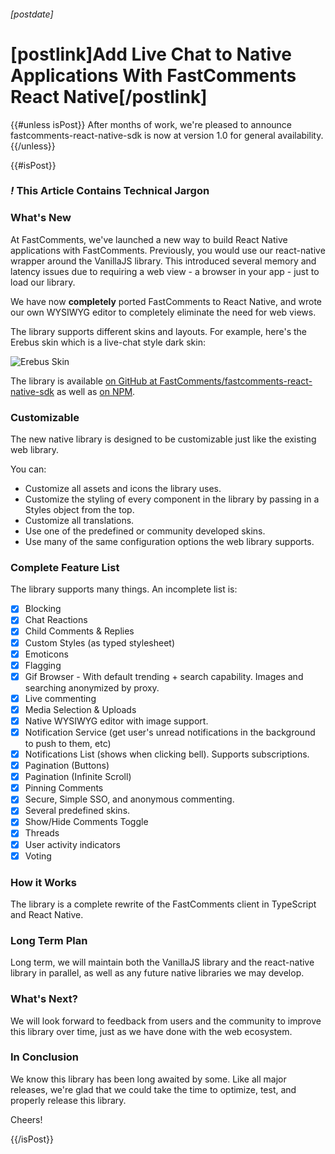 ###### [postdate]
# [postlink]Add Live Chat to Native Applications With FastComments React Native[/postlink]

{{#unless isPost}}
After months of work, we're pleased to announce fastcomments-react-native-sdk is now at version 1.0 for general availability.
{{/unless}}

{{#isPost}}

### <i class="circle">!</i> This Article Contains Technical Jargon

### What's New

At FastComments, we've launched a new way to build React Native applications with FastComments. Previously, you would use our react-native wrapper around
the VanillaJS library. This introduced several memory and latency issues due to requiring a web view - a browser in your app - just to load our library.

We have now **completely** ported FastComments to React Native, and wrote our own WYSIWYG editor to completely eliminate the need for web views.

The library supports different skins and layouts. For example, here's the Erebus skin which is a live-chat style dark skin:

<div class="text-center">
    <img src="images/skin-erebus.png" alt="Erebus Skin" title="Erebus Skin" />
</div>

The library is available [on GitHub at FastComments/fastcomments-react-native-sdk](https://github.com/FastComments/fastcomments-react-native-sdk) as well as
[on NPM](https://www.npmjs.com/package/fastcomments-react-native-sdk).

### Customizable

The new native library is designed to be customizable just like the existing web library.

You can:

- Customize all assets and icons the library uses.
- Customize the styling of every component in the library by passing in a Styles object from the top.
- Customize all translations.
- Use one of the predefined or community developed skins.
- Use many of the same configuration options the web library supports.

### Complete Feature List

The library supports many things. An incomplete list is:

- [x] Blocking
- [x] Chat Reactions
- [x] Child Comments & Replies
- [x] Custom Styles (as typed stylesheet)
- [x] Emoticons
- [x] Flagging
- [x] Gif Browser - With default trending + search capability. Images and searching anonymized by proxy.
- [x] Live commenting
- [x] Media Selection & Uploads
- [x] Native WYSIWYG editor with image support.
- [x] Notification Service (get user's unread notifications in the background to push to them, etc)
- [x] Notifications List (shows when clicking bell). Supports subscriptions.
- [x] Pagination (Buttons)
- [x] Pagination (Infinite Scroll)
- [x] Pinning Comments
- [x] Secure, Simple SSO, and anonymous commenting.
- [x] Several predefined skins.
- [x] Show/Hide Comments Toggle
- [x] Threads
- [x] User activity indicators
- [x] Voting

### How it Works

The library is a complete rewrite of the FastComments client in TypeScript and React Native.

### Long Term Plan

Long term, we will maintain both the VanillaJS library and the react-native library in parallel, as well as any future native libraries we may develop.

### What's Next?

We will look forward to feedback from users and the community to improve this library over time, just as we have done with the web ecosystem.

### In Conclusion

We know this library has been long awaited by some. Like all major releases, we're glad that we could take the time to optimize, test, and properly release this library.

Cheers!

{{/isPost}}
